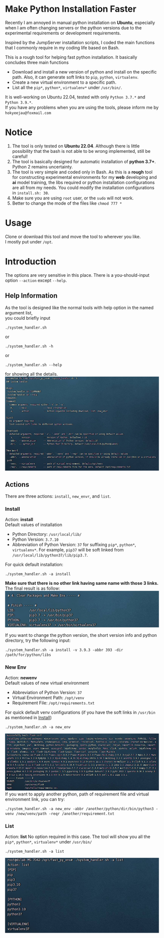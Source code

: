 # Make Python Installation Faster
Recently I am annoyed in manual python installation on **Ubuntu**,
especially when I am often changing servers or the python versions
due to the experimental requirements or development requirements.

Inspired by the JumpServer installation scripts, I coded the main functions
that I commonly require in my coding life based on Bash.

This is a rough tool for helping fast python installation. It basically concludes three
main functions
- Download and install a new version of python and install on the specific path. Also, it can generate soft links to `pip`, `python`, `virtualenv`.
- Create a new virtual environment to a specific path.
- List all the `pip*`, `python*`, `virtualenv*` under `/usr/bin/`.

It is well-working on Ubuntu 22.04, tested with only `Python 3.7.*` and `Python 3.9.*`.  
If you have any problems when you are using the tools, please inform me by `hokyeejau@foxmail.com`

# Notice
1. The tool is only tested on **Ubuntu 22.04**. Although there is little possibility that the bash is not able to be wrong implemented, still be careful!
2. The tool is basically designed for automatic installation of **python 3.7+**. Python 2 remains uncertainty.
3. The tool is very simple and coded only in Bash. As this is a **rough** tool for constructing experimental environments for my **web** developing and **ai** model training, 
the libs required or python installation configurations are all from my needs. You could modify the installation configurations in `install.sh: 30`.
4. Make sure you are using `root` user, or the `sudo` will not work.
5. Better to change the mode of the files like `chmod 777 *`

# Usage
Clone or download this tool and move the tool to wherever you like.  
I mostly put under `/opt`.

# Introduction
The options are very sensitive in this place. There is a you-should-input option `--action` except `--help`.

## Help Information
As the tool is designed like the normal tools with help option in the named argument list,  
you could briefly input
```shell
./system_handler.sh 
```
or
```shell
./system_handler.sh -h 
```
or 
```shell
./system_handler.sh --help
```
for showing all the details.
![Help](./screenshots/help.png)

## Actions
There are three actions: `install`, `new_envr`, and `list`.

### Install
Action: __install__  
Default values of installation
- Python Directory: `/usr/local/lib/`
- Python Version: `3.7.10`
- Abbreviation of Python Version: `37` for suffixing `pip*`, `python*`, `virtualenv*`. For example, `pip37` will be soft linked from `/usr/local/lib/python37/lib/pip3.7`.

For quick default installation:
```shell
./system_handler.sh -a install
```
__Make sure that there is no other link having same name with those 3 links.__
The final result is as follow:
![DefaultInstallalation](./screenshots/default_download.png)

If you want to change the python version, the short version info and python directory, try the following input:
```shell
./system_handler.sh -a install -v 3.9.3 -abbr 393 -dir /path/for/python/libs
```

### New Env
Action: __newenv__  
Default values of new virtual environment  
- Abbreviation of Python Version: `37`
- Virtual Environment Path: `/opt/venv`
- Requirement File: `/opt/requirements.txt`

For quick default venv configurations (if you have the soft links in `/usr/bin` as mentioned in [Install](###Install))
```shell
./system_handler.sh -a new_env
```
![DefaultNewEnv](./screenshots/default_newenv.png)
If you want to apply another python, path of requirement file and virtual environment link, you can try:
```shell
./system_handler.sh -a new_env -abbr /another/python/dir/bin/python3 -venv /new/venv/path -reqr /another/requirement.txt
```

### List
Action: __list__
No option required in this case.
The tool will show you all the `pip*`, `python*`, `virtualenv*` under `/usr/bin/`
```shell
./system_handler.sh -a list
```
![DefaultList](./screenshots/default_list.png)
